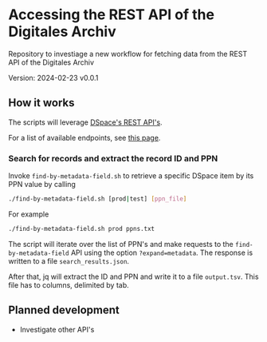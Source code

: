 # Accessing the REST API of the Digitales Archiv

Repository to investiage a new workflow for fetching data from the REST API of the Digitales Archiv

Version: 2024-02-23 v0.0.1

## How it works

The scripts will leverage [DSpace's REST API's](https://wiki.lyrasis.org/display/DSDOC5x/REST+API#RESTAPI-Items).

For a list of available endpoints, see [this page](https://zbw.eu/econis-archiv/rest/).

### Search for records and extract the record ID and PPN

Invoke `find-by-metadata-field.sh` to retrieve a specific DSpace item by its PPN value by calling

```bash
./find-by-metadata-field.sh [prod|test] [ppn_file]
```

For example

```bash
./find-by-metadata-field.sh prod ppns.txt
```

The script will iterate over the list of PPN's and make requests to the `find-by-metadata-field` API using the option `?expand=metadata`. The response is written to a file `search_results.json`.

After that, jq will extract the ID and PPN and write it to a file `output.tsv`. This file has to columns, delimited by tab.

## Planned development

- Investigate other API's